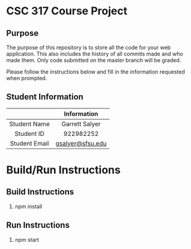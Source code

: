 # CSC 317 Course Project

## Purpose

The purpose of this repository is to store all the code for your web application. This also includes the history of all commits made and who made them. Only code submitted on the master branch will be graded.

Please follow the instructions below and fill in the information requested when prompted.

## Student Information

|               | Information   |
|:-------------:|:-------------:|
| Student Name  | Garrett Salyer |
| Student ID    | 922982252     |
| Student Email | gsalyer@sfsu.edu |



# Build/Run Instructions

## Build Instructions
1. npm install

## Run Instructions
1. npm start
